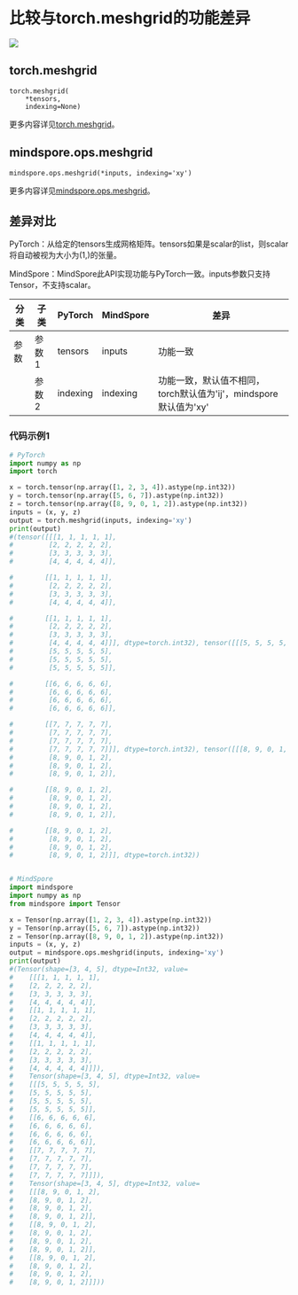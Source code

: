 # 比较与torch.meshgrid的功能差异

<a href="https://gitee.com/mindspore/docs/blob/master/docs/mindspore/source_zh_cn/note/api_mapping/pytorch_diff/meshgrid.md" target="_blank"><img src="https://mindspore-website.obs.cn-north-4.myhuaweicloud.com/website-images/master/resource/_static/logo_source.png"></a>

## torch.meshgrid

```text
torch.meshgrid(
    *tensors,
    indexing=None)
```

更多内容详见[torch.meshgrid](https://pytorch.org/docs/1.8.1/generated/torch.meshgrid.html)。

## mindspore.ops.meshgrid

```text
mindspore.ops.meshgrid(*inputs, indexing='xy')
```

更多内容详见[mindspore.ops.meshgrid](https://mindspore.cn/docs/zh-CN/master/api_python/ops/mindspore.ops.meshgrid.html)。

## 差异对比

PyTorch：从给定的tensors生成网格矩阵。tensors如果是scalar的list，则scalar将自动被视为大小为(1,)的张量。

MindSpore：MindSpore此API实现功能与PyTorch一致。inputs参数只支持Tensor，不支持scalar。

| 分类 | 子类 |PyTorch | MindSpore | 差异 |
| --- | --- | --- | --- |---|
| 参数 | 参数1 | tensors  | inputs | 功能一致 |
| | 参数2 | indexing | indexing |功能一致，默认值不相同，torch默认值为'ij'，mindspore默认值为'xy' |

### 代码示例1

```python
# PyTorch
import numpy as np
import torch

x = torch.tensor(np.array([1, 2, 3, 4]).astype(np.int32))
y = torch.tensor(np.array([5, 6, 7]).astype(np.int32))
z = torch.tensor(np.array([8, 9, 0, 1, 2]).astype(np.int32))
inputs = (x, y, z)
output = torch.meshgrid(inputs, indexing='xy')
print(output)
#(tensor([[[1, 1, 1, 1, 1],
#         [2, 2, 2, 2, 2],
#         [3, 3, 3, 3, 3],
#         [4, 4, 4, 4, 4]],

#        [[1, 1, 1, 1, 1],
#         [2, 2, 2, 2, 2],
#         [3, 3, 3, 3, 3],
#         [4, 4, 4, 4, 4]],

#        [[1, 1, 1, 1, 1],
#         [2, 2, 2, 2, 2],
#         [3, 3, 3, 3, 3],
#         [4, 4, 4, 4, 4]]], dtype=torch.int32), tensor([[[5, 5, 5, 5, 5],
#         [5, 5, 5, 5, 5],
#         [5, 5, 5, 5, 5],
#         [5, 5, 5, 5, 5]],

#        [[6, 6, 6, 6, 6],
#         [6, 6, 6, 6, 6],
#         [6, 6, 6, 6, 6],
#         [6, 6, 6, 6, 6]],

#        [[7, 7, 7, 7, 7],
#         [7, 7, 7, 7, 7],
#         [7, 7, 7, 7, 7],
#         [7, 7, 7, 7, 7]]], dtype=torch.int32), tensor([[[8, 9, 0, 1, 2],
#         [8, 9, 0, 1, 2],
#         [8, 9, 0, 1, 2],
#         [8, 9, 0, 1, 2]],

#        [[8, 9, 0, 1, 2],
#         [8, 9, 0, 1, 2],
#         [8, 9, 0, 1, 2],
#         [8, 9, 0, 1, 2]],

#        [[8, 9, 0, 1, 2],
#         [8, 9, 0, 1, 2],
#         [8, 9, 0, 1, 2],
#         [8, 9, 0, 1, 2]]], dtype=torch.int32))


# MindSpore
import mindspore
import numpy as np
from mindspore import Tensor

x = Tensor(np.array([1, 2, 3, 4]).astype(np.int32))
y = Tensor(np.array([5, 6, 7]).astype(np.int32))
z = Tensor(np.array([8, 9, 0, 1, 2]).astype(np.int32))
inputs = (x, y, z)
output = mindspore.ops.meshgrid(inputs, indexing='xy')
print(output)
#(Tensor(shape=[3, 4, 5], dtype=Int32, value=
#    [[[1, 1, 1, 1, 1],
#    [2, 2, 2, 2, 2],
#    [3, 3, 3, 3, 3],
#    [4, 4, 4, 4, 4]],
#    [[1, 1, 1, 1, 1],
#    [2, 2, 2, 2, 2],
#    [3, 3, 3, 3, 3],
#    [4, 4, 4, 4, 4]],
#    [[1, 1, 1, 1, 1],
#    [2, 2, 2, 2, 2],
#    [3, 3, 3, 3, 3],
#    [4, 4, 4, 4, 4]]]),
#    Tensor(shape=[3, 4, 5], dtype=Int32, value=
#    [[[5, 5, 5, 5, 5],
#    [5, 5, 5, 5, 5],
#    [5, 5, 5, 5, 5],
#    [5, 5, 5, 5, 5]],
#    [[6, 6, 6, 6, 6],
#    [6, 6, 6, 6, 6],
#    [6, 6, 6, 6, 6],
#    [6, 6, 6, 6, 6]],
#    [[7, 7, 7, 7, 7],
#    [7, 7, 7, 7, 7],
#    [7, 7, 7, 7, 7],
#    [7, 7, 7, 7, 7]]]),
#    Tensor(shape=[3, 4, 5], dtype=Int32, value=
#    [[[8, 9, 0, 1, 2],
#    [8, 9, 0, 1, 2],
#    [8, 9, 0, 1, 2],
#    [8, 9, 0, 1, 2]],
#    [[8, 9, 0, 1, 2],
#    [8, 9, 0, 1, 2],
#    [8, 9, 0, 1, 2],
#    [8, 9, 0, 1, 2]],
#    [[8, 9, 0, 1, 2],
#    [8, 9, 0, 1, 2],
#    [8, 9, 0, 1, 2],
#    [8, 9, 0, 1, 2]]]))
```
